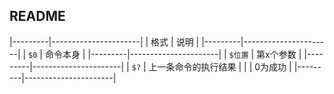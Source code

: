 ##  README
|---------|----------------------|
| 格式    | 说明                 |
|---------|----------------------|
| `$0`    | 命令本身             |
|---------|----------------------|
| `$位置` | 第x个参数            |
|---------|----------------------|
| `$?`    | 上一条命令的执行结果 |
|         | 0为成功              |
|---------|----------------------|


